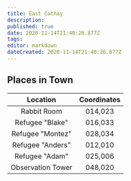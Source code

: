 ```yaml
---
title: East Cathay 
description: 
published: true
date: 2020-11-14T21:40:26.877Z
tags: 
editor: markdown
dateCreated: 2020-11-14T21:40:26.877Z
---
```


## Places in Town
| Location | Coordinates |
| :---: | :---: |
Rabbit Room |	014,023|
Refugee "Blake" |	016,033|
Refugee "Montez" 	|028,034|
Refugee "Anders" |	012,010|
Refugee "Adam"| 	025,006|
Observation Tower |	048,020 |